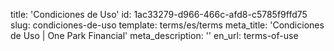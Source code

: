 title: 'Condiciones de Uso'
id: 1ac33279-d966-466c-afd8-c5785f9ffd75
slug: condiciones-de-uso
template: terms/es/terms
meta_title: 'Condiciones de Uso | One Park Financial'
meta_description: ''
en_url: terms-of-use